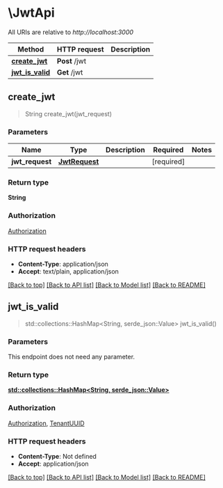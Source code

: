 # \JwtApi

All URIs are relative to *http://localhost:3000*

Method | HTTP request | Description
------------- | ------------- | -------------
[**create_jwt**](JwtApi.md#create_jwt) | **Post** /jwt | 
[**jwt_is_valid**](JwtApi.md#jwt_is_valid) | **Get** /jwt | 



## create_jwt

> String create_jwt(jwt_request)


### Parameters


Name | Type | Description  | Required | Notes
------------- | ------------- | ------------- | ------------- | -------------
**jwt_request** | [**JwtRequest**](JwtRequest.md) |  | [required] |

### Return type

**String**

### Authorization

[Authorization](../README.md#Authorization)

### HTTP request headers

- **Content-Type**: application/json
- **Accept**: text/plain, application/json

[[Back to top]](#) [[Back to API list]](../README.md#documentation-for-api-endpoints) [[Back to Model list]](../README.md#documentation-for-models) [[Back to README]](../README.md)


## jwt_is_valid

> std::collections::HashMap<String, serde_json::Value> jwt_is_valid()


### Parameters

This endpoint does not need any parameter.

### Return type

[**std::collections::HashMap<String, serde_json::Value>**](serde_json::Value.md)

### Authorization

[Authorization](../README.md#Authorization), [TenantUUID](../README.md#TenantUUID)

### HTTP request headers

- **Content-Type**: Not defined
- **Accept**: application/json

[[Back to top]](#) [[Back to API list]](../README.md#documentation-for-api-endpoints) [[Back to Model list]](../README.md#documentation-for-models) [[Back to README]](../README.md)

